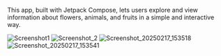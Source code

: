 
This app, built with Jetpack Compose, lets users explore and view information about flowers, animals, and fruits in a simple and interactive way.

![Screenshot1](https://github.com/user-attachments/assets/1425e126-8d2c-4d9d-bbcc-0ff70910de52)
![Screenshot_2](https://github.com/user-attachments/assets/1fe78503-97ab-4797-aaab-5d1e11d15958)
![Screenshot_20250217_153518](https://github.com/user-attachments/assets/def2833c-8d1f-4cf2-956b-e14770470c60)
![Screenshot_20250217_153541](https://github.com/user-attachments/assets/3fd7f782-f546-47e1-95c7-d0695834fba7)

